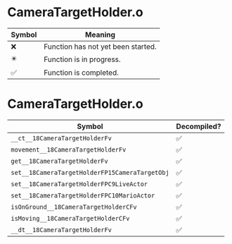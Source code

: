 # CameraTargetHolder.o
| Symbol | Meaning 
| ------------- | ------------- 
| :x: | Function has not yet been started. 
| :eight_pointed_black_star: | Function is in progress. 
| :white_check_mark: | Function is completed. 


# CameraTargetHolder.o
| Symbol | Decompiled? |
| ------------- | ------------- |
| `__ct__18CameraTargetHolderFv` | :white_check_mark: |
| `movement__18CameraTargetHolderFv` | :white_check_mark: |
| `get__18CameraTargetHolderFv` | :white_check_mark: |
| `set__18CameraTargetHolderFP15CameraTargetObj` | :white_check_mark: |
| `set__18CameraTargetHolderFPC9LiveActor` | :white_check_mark: |
| `set__18CameraTargetHolderFPC10MarioActor` | :white_check_mark: |
| `isOnGround__18CameraTargetHolderCFv` | :white_check_mark: |
| `isMoving__18CameraTargetHolderCFv` | :white_check_mark: |
| `__dt__18CameraTargetHolderFv` | :white_check_mark: |
